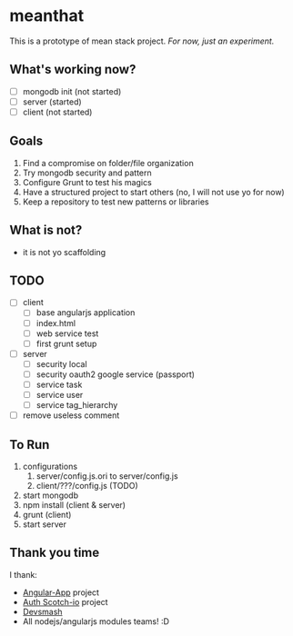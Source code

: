 meanthat
========

This is a prototype of mean stack project. *For now, just an experiment.*

## What's working now?

- [ ] mongodb init (not started)
- [ ] server (started)
- [ ] client (not started)

## Goals

1. Find a compromise on folder/file organization
2. Try mongodb security and pattern
3. Configure Grunt to test his magics
4. Have a structured project to start others (no, I will not use yo for now)
5. Keep a repository to test new patterns or libraries

## What is not?

- it is not yo scaffolding

## TODO

- [ ] client
    - [ ] base angularjs application
    - [ ] index.html
    - [ ] web service test
    - [ ] first grunt setup
- [ ] server
    - [ ] security local
    - [ ] security oauth2 google service (passport)
    - [ ] service task
    - [ ] service user
    - [ ] service tag_hierarchy
- [ ] remove useless comment

## To Run

1. configurations
    1. server/config.js.ori to server/config.js
    2. client/???/config.js (TODO)
2. start mongodb
3. npm install (client & server)
4. grunt (client)
5. start server

## Thank you time

I thank: 
- [Angular-App](https://github.com/angular-app/angular-app) project
- [Auth Scotch-io](https://github.com/scotch-io/easy-node-authentication) project
- [Devsmash](http://devsmash.com/blog/implementing-max-login-attempts-with-mongoose)
- All nodejs/angularjs modules teams! :D

